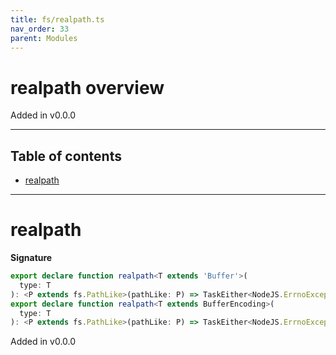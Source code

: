```yaml
---
title: fs/realpath.ts
nav_order: 33
parent: Modules
---
```


# realpath overview

Added in v0.0.0

---

<h2 class="text-delta">Table of contents</h2>

- [realpath](#realpath)

---

# realpath

**Signature**

```ts
export declare function realpath<T extends 'Buffer'>(
  type: T
): <P extends fs.PathLike>(pathLike: P) => TaskEither<NodeJS.ErrnoException, Buffer>
export declare function realpath<T extends BufferEncoding>(
  type: T
): <P extends fs.PathLike>(pathLike: P) => TaskEither<NodeJS.ErrnoException, string>
```

Added in v0.0.0
